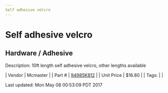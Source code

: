 ```yaml
---
Self adhesive velcro
---
```


# Self adhesive velcro
## Hardware / Adhesive
Description: 	10ft length self adhesive velcro, other lengths available 

| Vendor | Mcmaster | 
| Part # | [94985K812](https://www.mcmaster.com/#94985K812) | 
| Unit Price | $16.80 | 
| Tags: |  | 

Last updated: Mon May 08 00:53:09 PDT 2017